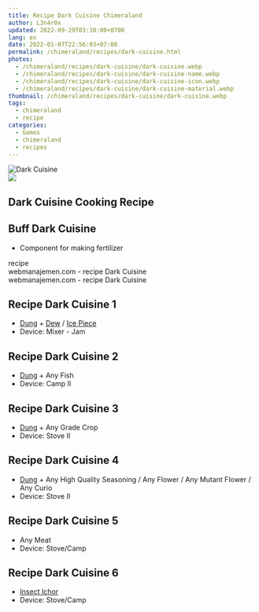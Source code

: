 ```yaml
---
title: Recipe Dark Cuisine Chimeraland
author: L3n4r0x
updated: 2022-09-29T03:10:00+0700
lang: en
date: 2022-01-07T22:56:03+07:00
permalink: /chimeraland/recipes/dark-cuisine.html
photos:
  - /chimeraland/recipes/dark-cuisine/dark-cuisine.webp
  - /chimeraland/recipes/dark-cuisine/dark-cuisine-name.webp
  - /chimeraland/recipes/dark-cuisine/dark-cuisine-icon.webp
  - /chimeraland/recipes/dark-cuisine/dark-cuisine-material.webp
thumbnail: /chimeraland/recipes/dark-cuisine/dark-cuisine.webp
tags:
  - chimeraland
  - recipe
categories:
  - Games
  - chimeraland
  - recipes
---
```


<link
  rel="stylesheet"
  href="https://rawcdn.githack.com/dimaslanjaka/Web-Manajemen/870a349/css/bootstrap-5-3-0-alpha3-wrapper.css"
/>
<section id="bootstrap-wrapper">
  <div data-bs-theme="dark">
    <div class="card mb-2">
      <div class="card-body">
        <div class="row g-0">
          <div class="col-sm-4 position-relative mb-2">
            <img
              src="https://www.webmanajemen.com/chimeraland/recipes/dark-cuisine/dark-cuisine-material.webp"
              class="card-img fit-cover w-100 h-100"
              alt="Dark Cuisine"
              data-fancybox="true"
            />
          </div>
          <div class="col-sm-8 mb-2">
            <div class="card-body">
              <div class="d-flex flex-row align-items-center mb-3">
                <img
                  class="d-inline-block me-2"
                  src="https://www.webmanajemen.com/chimeraland/recipes/dark-cuisine/dark-cuisine-icon.webp"
                  width="auto"
                  height="auto"
                  style="vertical-align: middle"
                />
                <h2 class="fs-5">Dark Cuisine Cooking Recipe</h2>
              </div>
              <h2 class="card-title fs-5">Buff Dark Cuisine</h2>
              <div class="card-text">
                <ul>
                  <li>Component for making fertilizer</li>
                </ul>
              </div>
              <span class="badge rounded-pill">recipe</span>
            </div>
            <div class="card-footer text-end text-muted mt-auto">
              webmanajemen.com - recipe Dark Cuisine
            </div>
          </div>
        </div>
      </div>
      <div class="card-footer text-end text-muted">
        webmanajemen.com - recipe Dark Cuisine
      </div>
    </div>
    <div class="row mb-2">
      <div class="col-12 col-lg-6 recipe-item mb-2">
        <div class="card">
          <div class="card-body">
            <h2 class="card-title fs-5">Recipe Dark Cuisine 1</h2>
            <div class="card-text">
              <ul>
                <li>
                  <a
                    class="text-decoration-none text-primary"
                    href="/chimeraland/materials/dung.html"
                    >Dung</a
                  ><span> + </span
                  ><a
                    class="text-decoration-none text-primary"
                    href="/chimeraland/materials/dew.html"
                    >Dew</a
                  ><span> / </span
                  ><a
                    class="text-decoration-none text-primary"
                    href="/chimeraland/materials/ice-piece.html"
                    >Ice Piece</a
                  >
                </li>
                <li>Device: Mixer - Jam</li>
              </ul>
            </div>
          </div>
        </div>
      </div>
      <div class="col-12 col-lg-6 recipe-item mb-2">
        <div class="card">
          <div class="card-body">
            <h2 class="card-title fs-5">Recipe Dark Cuisine 2</h2>
            <div class="card-text">
              <ul>
                <li>
                  <a
                    class="text-decoration-none text-primary"
                    href="/chimeraland/materials/dung.html"
                    >Dung</a
                  ><span> + </span>Any Fish
                </li>
                <li>Device: Camp II</li>
              </ul>
            </div>
          </div>
        </div>
      </div>
      <div class="col-12 col-lg-6 recipe-item mb-2">
        <div class="card">
          <div class="card-body">
            <h2 class="card-title fs-5">Recipe Dark Cuisine 3</h2>
            <div class="card-text">
              <ul>
                <li>
                  <a
                    class="text-decoration-none text-primary"
                    href="/chimeraland/materials/dung.html"
                    >Dung</a
                  ><span> + </span>Any Grade Crop
                </li>
                <li>Device: Stove II</li>
              </ul>
            </div>
          </div>
        </div>
      </div>
      <div class="col-12 col-lg-6 recipe-item mb-2">
        <div class="card">
          <div class="card-body">
            <h2 class="card-title fs-5">Recipe Dark Cuisine 4</h2>
            <div class="card-text">
              <ul>
                <li>
                  <a
                    class="text-decoration-none text-primary"
                    href="/chimeraland/materials/dung.html"
                    >Dung</a
                  ><span> + </span>Any High Quality Seasoning<span> / </span>Any
                  Flower<span> / </span>Any Mutant Flower<span> / </span>Any
                  Curio
                </li>
                <li>Device: Stove II</li>
              </ul>
            </div>
          </div>
        </div>
      </div>
      <div class="col-12 col-lg-6 recipe-item mb-2">
        <div class="card">
          <div class="card-body">
            <h2 class="card-title fs-5">Recipe Dark Cuisine 5</h2>
            <div class="card-text">
              <ul>
                <li>Any Meat</li>
                <li>Device: Stove/Camp</li>
              </ul>
            </div>
          </div>
        </div>
      </div>
      <div class="col-12 col-lg-6 recipe-item mb-2">
        <div class="card">
          <div class="card-body">
            <h2 class="card-title fs-5">Recipe Dark Cuisine 6</h2>
            <div class="card-text">
              <ul>
                <li>
                  <a
                    class="text-decoration-none text-primary"
                    href="/chimeraland/materials/insect-ichor.html"
                    >Insect Ichor</a
                  >
                </li>
                <li>Device: Stove/Camp</li>
              </ul>
            </div>
          </div>
        </div>
      </div>
    </div>
  </div>
</section>